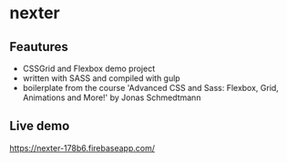 # nexter 

## Feautures

- CSSGrid and Flexbox demo project
- written with SASS and compiled with gulp
- boilerplate from the course 'Advanced CSS and Sass: Flexbox, Grid, Animations and More!' by Jonas Schmedtmann

## Live demo 
https://nexter-178b6.firebaseapp.com/
